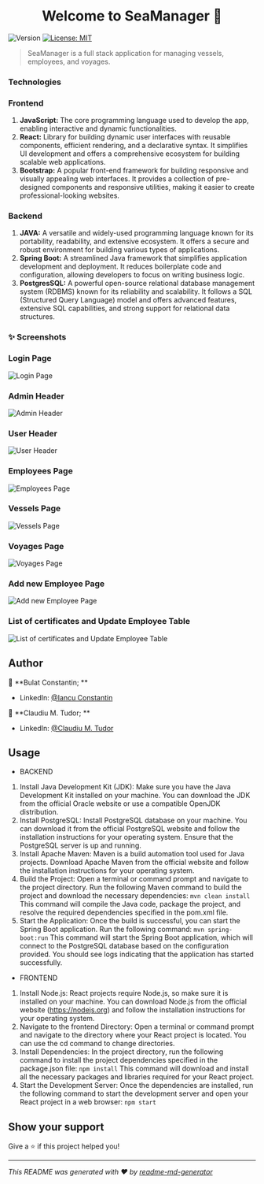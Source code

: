<h1 align="center">Welcome to SeaManager 👋</h1>
<p>
  <img alt="Version" src="https://img.shields.io/badge/version-1.0.0-blue.svg?cacheSeconds=2592000" />
  <a href="#" target="_blank">
    <img alt="License: MIT" src="https://img.shields.io/badge/License-MIT-yellow.svg" />
  </a>
</p>

> SeaManager is a full stack application for managing vessels, employees, and voyages.

### Technologies ###

### Frontend ###
1. **JavaScript:** The core programming language used to develop the app, enabling interactive and dynamic functionalities.
2. **React:** Library for building dynamic user interfaces with reusable components, efficient rendering, and a declarative syntax. It simplifies UI development and offers a comprehensive ecosystem for building scalable web applications.
3. **Bootstrap:** A popular front-end framework for building responsive and visually appealing web interfaces. It provides a collection of pre-designed components and responsive utilities, making it easier to create professional-looking websites.

### Backend ###
1. **JAVA:** A versatile and widely-used programming language known for its portability, readability, and extensive ecosystem. It offers a secure and robust environment for building various types of applications.
2. **Spring Boot:** A streamlined Java framework that simplifies application development and deployment. It reduces boilerplate code and configuration, allowing developers to focus on writing business logic.
3. **PostgresSQL:** A powerful open-source relational database management system (RDBMS) known for its reliability and scalability. It follows a SQL (Structured Query Language) model and offers advanced features, extensive SQL capabilities, and strong support for relational data structures. 


### ✨ Screenshots ###
### Login Page ###
![Login Page](https://i.imgur.com/cIT0amr.png)
### Admin Header ###
![Admin Header](https://imgur.com/vGQ6h1O.png)
### User Header ###
![User Header](https://imgur.com/LNWxBWk.png)
### Employees Page ###
![Employees Page](https://imgur.com/k31rgLg.png)
### Vessels Page ###
![Vessels Page](https://imgur.com/GiKBCF7.png)
### Voyages Page ###
![Voyages Page](https://i.imgur.com/0Jvqo67.png)
### Add new Employee Page ###
![Add new Employee Page](https://imgur.com/7vPbRkn.png)
### List of certificates and Update Employee Table ###
![List of certificates and Update Employee Table](https://i.imgur.com/IVExiwb.png)


## Author

👤 **Bulat Constantin; **

* LinkedIn: [@Iancu Constantin](https://linkedin.com/in/iancu-constantin-8b1458142)

👤 **Claudiu M. Tudor; **

* LinkedIn: [@Claudiu M. Tudor](https://linkedin.com/in/claudiu-mihai-tudor-9548ba274)

## Usage

* BACKEND
1. Install Java Development Kit (JDK): Make sure you have the Java Development Kit installed on your machine. You can download the JDK from the official Oracle website or use a compatible OpenJDK distribution.
2. Install PostgreSQL: Install PostgreSQL database on your machine. You can download it from the official PostgreSQL website and follow the installation instructions for your operating system. Ensure that the PostgreSQL server is up and running.
3. Install Apache Maven: Maven is a build automation tool used for Java projects. Download Apache Maven from the official website and follow the installation instructions for your operating system.
4. Build the Project: Open a terminal or command prompt and navigate to the project directory. Run the following Maven command to build the project and download the necessary dependencies:
```mvn clean install```
This command will compile the Java code, package the project, and resolve the required dependencies specified in the pom.xml file.
5. Start the Application: Once the build is successful, you can start the Spring Boot application. Run the following command:
```mvn spring-boot:run```
This command will start the Spring Boot application, which will connect to the PostgreSQL database based on the configuration provided. You should see logs indicating that the application has started successfully.
* FRONTEND
1. Install Node.js: React projects require Node.js, so make sure it is installed on your machine. You can download Node.js from the official website (https://nodejs.org) and follow the installation instructions for your operating system.
2. Navigate to the frontend Directory: Open a terminal or command prompt and navigate to the directory where your React project is located. You can use the cd command to change directories.
3. Install Dependencies: In the project directory, run the following command to install the project dependencies specified in the package.json file:
```npm install```
This command will download and install all the necessary packages and libraries required for your React project.
4. Start the Development Server: Once the dependencies are installed, run the following command to start the development server and open your React project in a web browser:
```npm start```
## Show your support

Give a ⭐️ if this project helped you!

***
_This README was generated with ❤️ by [readme-md-generator](https://github.com/kefranabg/readme-md-generator)_